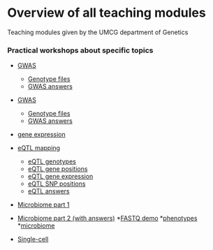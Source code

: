 # Overview of all teaching modules

Teaching modules given by the UMCG department of Genetics

<!--
### Introduction to R
* [R course - day 1]
	* [Slides](R-course/day3Recap.pptx)
* [R course - day 2](R-course/statistics.html)
* [R course - day 3](R-course/plotting.html)
	* [Answers](R-course/plottingAnswers.html)
-->

### Practical workshops about specific topics
* [GWAS](Practicals/GWAS/gwas_tutorial_2019.html)
	* [Genotype files](Practicals/GWAS/celiac_gwas)
	* [GWAS answers](Practicals/GWAS/gwas_tutorial_2019_answers.html)
* [GWAS](Practicals/GWAS/gwas_tutorial_2019.html)
	* [Genotype files](Practicals/GWAS/celiac_gwas)
	* [GWAS answers](Practicals/GWAS/gwas_tutorial_2019_answers.html)

* [gene expression]()	

* [eQTL mapping](Practicals/eQTLs/Mapping_eQTLs_celiac_disease_adjusted270822018.html)
	* [eQTL genotypes](Practicals/eQTLs/CeD_genotypes_adjusted27082018.txt)
	* [eQTL gene positions](Practicals/eQTLs/gene_locations.txt)
	* [eQTL gene expression](Practicals/eQTLs/geuvadis_normalised_gene_expression_adjusted27082018.txt.zip)
	* [eQTL SNP positions](Practicals/eQTLs/snp_locations_CeD_adjusted27082018.txt)
	* [eQTL answers](Practicals/eQTLs/Mapping_eQTLs_celiac_disease_answers_adjusted27082018.html)

* [Microbiome part 1](Practicals/microbiome/Day_1_2019.html)
* [Microbiome part 2 (with answers)](Practicals/microbiome/Day_2_with_code_2019.html)
	*[FASTQ demo](Practicals/microbiome/demo.fastq.txt)
	*[phenotypes](Practicals/microbiome/Phenotypes.txt)
	*[microbiome](Practicals/microbiome/Microbiome.txt)

* [Single-cell](Practicals/single-cell-RNA-seq)

<!--
* [Differential expression](Practicals/differential-expression/rnaseq_practical1.html) !NB 2 versions
* [Pathway analysis](Practicals/pathway-analysis/Pathway_analysis_students.html) !NB bonus exercise
	* [Slides](Practicals/pathway-analysis/Pathway_analysis.pptx) 
	* [Answers](Practicals/pathway-analysis/Pathway_analysis.html)
* [Co-expression analysis](Practicals/co-expression/CoExpression_Tutorial.html)
	* [Answers](Practicals/co-expression/Rcommancs_Tutorial.html)
-->

